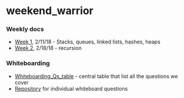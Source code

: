 # weekend_warrior

### Weekly docs
- [Week 1](), 2/11/18 -  Stacks, queues, linked lists, hashes, heaps
- [Week 2](), 2/18/18 - recursion

### Whiteboarding
- [Whiteboarding_Qs_table]() - central table that list all the questions we cover
-  [Repository]() for individual whiteboard questions
